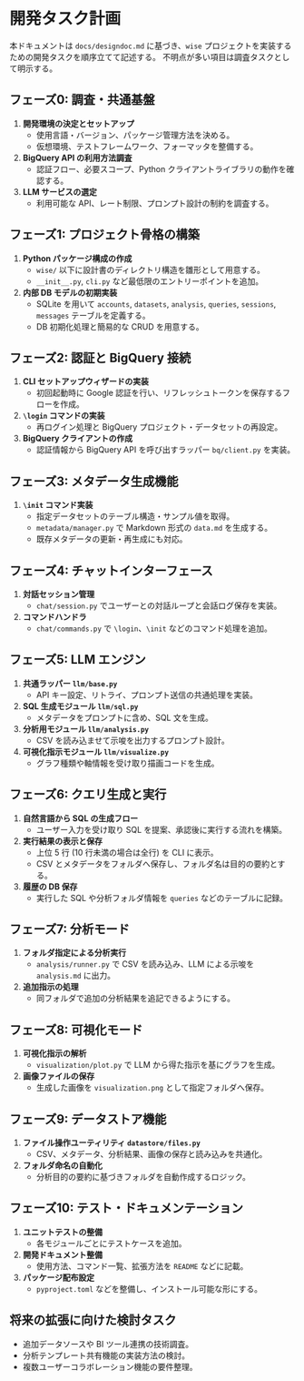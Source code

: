 # 開発タスク計画

本ドキュメントは `docs/designdoc.md` に基づき、`wise` プロジェクトを実装するための開発タスクを順序立てて記述する。
不明点が多い項目は調査タスクとして明示する。

## フェーズ0: 調査・共通基盤
1. **開発環境の決定とセットアップ**
   - 使用言語・バージョン、パッケージ管理方法を決める。
   - 仮想環境、テストフレームワーク、フォーマッタを整備する。
2. **BigQuery API の利用方法調査**
   - 認証フロー、必要スコープ、Python クライアントライブラリの動作を確認する。
3. **LLM サービスの選定**
   - 利用可能な API、レート制限、プロンプト設計の制約を調査する。

## フェーズ1: プロジェクト骨格の構築
1. **Python パッケージ構成の作成**
   - `wise/` 以下に設計書のディレクトリ構造を雛形として用意する。
   - `__init__.py`, `cli.py` など最低限のエントリーポイントを追加。
2. **内部 DB モデルの初期実装**
   - SQLite を用いて `accounts`, `datasets`, `analysis`, `queries`, `sessions`, `messages` テーブルを定義する。
   - DB 初期化処理と簡易的な CRUD を用意する。

## フェーズ2: 認証と BigQuery 接続
1. **CLI セットアップウィザードの実装**
   - 初回起動時に Google 認証を行い、リフレッシュトークンを保存するフローを作成。
2. **`\login` コマンドの実装**
   - 再ログイン処理と BigQuery プロジェクト・データセットの再設定。
3. **BigQuery クライアントの作成**
   - 認証情報から BigQuery API を呼び出すラッパー `bq/client.py` を実装。

## フェーズ3: メタデータ生成機能
1. **`\init` コマンド実装**
   - 指定データセットのテーブル構造・サンプル値を取得。
   - `metadata/manager.py` で Markdown 形式の `data.md` を生成する。
   - 既存メタデータの更新・再生成にも対応。

## フェーズ4: チャットインターフェース
1. **対話セッション管理**
   - `chat/session.py` でユーザーとの対話ループと会話ログ保存を実装。
2. **コマンドハンドラ**
   - `chat/commands.py` で `\login`、`\init` などのコマンド処理を追加。

## フェーズ5: LLM エンジン
1. **共通ラッパー `llm/base.py`**
   - API キー設定、リトライ、プロンプト送信の共通処理を実装。
2. **SQL 生成モジュール `llm/sql.py`**
   - メタデータをプロンプトに含め、SQL 文を生成。
3. **分析用モジュール `llm/analysis.py`**
   - CSV を読み込ませて示唆を出力するプロンプト設計。
4. **可視化指示モジュール `llm/visualize.py`**
   - グラフ種類や軸情報を受け取り描画コードを生成。

## フェーズ6: クエリ生成と実行
1. **自然言語から SQL の生成フロー**
   - ユーザー入力を受け取り SQL を提案、承認後に実行する流れを構築。
2. **実行結果の表示と保存**
   - 上位 5 行 (10 行未満の場合は全行) を CLI に表示。
   - CSV とメタデータをフォルダへ保存し、フォルダ名は目的の要約とする。
3. **履歴の DB 保存**
   - 実行した SQL や分析フォルダ情報を `queries` などのテーブルに記録。

## フェーズ7: 分析モード
1. **フォルダ指定による分析実行**
   - `analysis/runner.py` で CSV を読み込み、LLM による示唆を `analysis.md` に出力。
2. **追加指示の処理**
   - 同フォルダで追加の分析結果を追記できるようにする。

## フェーズ8: 可視化モード
1. **可視化指示の解析**
   - `visualization/plot.py` で LLM から得た指示を基にグラフを生成。
2. **画像ファイルの保存**
   - 生成した画像を `visualization.png` として指定フォルダへ保存。

## フェーズ9: データストア機能
1. **ファイル操作ユーティリティ `datastore/files.py`**
   - CSV、メタデータ、分析結果、画像の保存と読み込みを共通化。
2. **フォルダ命名の自動化**
   - 分析目的の要約に基づきフォルダを自動作成するロジック。

## フェーズ10: テスト・ドキュメンテーション
1. **ユニットテストの整備**
   - 各モジュールごとにテストケースを追加。
2. **開発ドキュメント整備**
   - 使用方法、コマンド一覧、拡張方法を `README` などに記載。
3. **パッケージ配布設定**
   - `pyproject.toml` などを整備し、インストール可能な形にする。

## 将来の拡張に向けた検討タスク
- 追加データソースや BI ツール連携の技術調査。
- 分析テンプレート共有機能の実装方法の検討。
- 複数ユーザーコラボレーション機能の要件整理。

